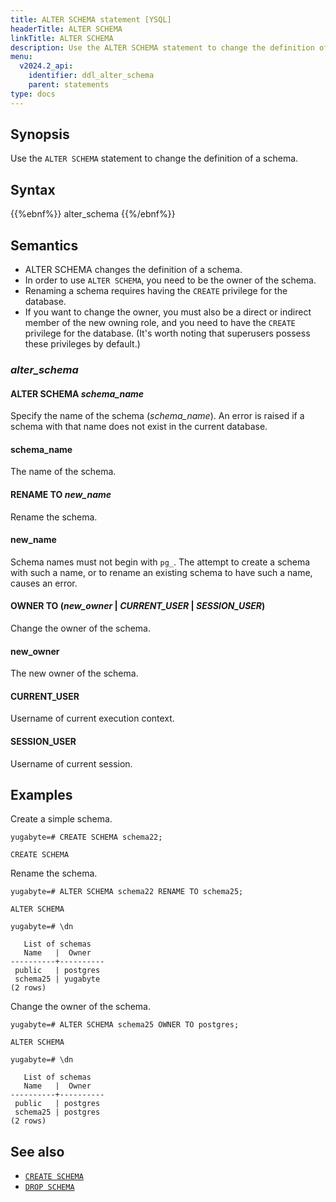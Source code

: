 ```yaml
---
title: ALTER SCHEMA statement [YSQL]
headerTitle: ALTER SCHEMA
linkTitle: ALTER SCHEMA
description: Use the ALTER SCHEMA statement to change the definition of a schema.
menu:
  v2024.2_api:
    identifier: ddl_alter_schema
    parent: statements
type: docs
---
```


## Synopsis

Use the `ALTER SCHEMA` statement to change the definition of a schema.

## Syntax

{{%ebnf%}}
  alter_schema
{{%/ebnf%}}

## Semantics

* ALTER SCHEMA changes the definition of a schema.
* In order to use `ALTER SCHEMA`, you need to be the owner of the schema.
* Renaming a schema requires having the `CREATE` privilege for the database.
* If you want to change the owner, you must also be a direct or indirect member of the new owning role, and you need to have the `CREATE` privilege for the database. (It's worth noting that superusers possess these privileges by default.)

### *alter_schema*

#### ALTER SCHEMA *schema_name*

Specify the name of the schema (*schema_name*). An error is raised if a schema with that name does not exist in the current database.

#### schema_name

The name of the schema.

#### RENAME TO *new_name*

Rename the schema.

#### new_name

Schema names must not begin with `pg_`. The attempt to create a schema with such a name, or to rename an existing schema to have such a name, causes an error.

#### OWNER TO  (*new_owner* | *CURRENT_USER* | *SESSION_USER*)

Change the owner of the schema.

#### new_owner

The new owner of the schema.

#### CURRENT_USER

Username of current execution context.

#### SESSION_USER

Username of current session.

## Examples

Create a simple schema.

```plpgsql
yugabyte=# CREATE SCHEMA schema22;
```

```
CREATE SCHEMA
```

Rename the schema.

```plpgsql
yugabyte=# ALTER SCHEMA schema22 RENAME TO schema25;
```

```
ALTER SCHEMA
```

```plpgsql
yugabyte=# \dn
```

```
   List of schemas
   Name   |  Owner
----------+----------
 public   | postgres
 schema25 | yugabyte
(2 rows)

```

Change the owner of the schema.

```plpgsql
yugabyte=# ALTER SCHEMA schema25 OWNER TO postgres;
```

```
ALTER SCHEMA
```

```plpgsql
yugabyte=# \dn
```

```
   List of schemas
   Name   |  Owner
----------+----------
 public   | postgres
 schema25 | postgres
(2 rows)
```

## See also

- [`CREATE SCHEMA`](../ddl_create_schema)
- [`DROP SCHEMA`](../ddl_drop_schema)
